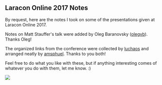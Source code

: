 Laracon Online 2017 Notes
-------------------------

By request, here are the notes I took on some of the presentations given at Laracon
Online 2017.

Notes on Matt Stauffer's talk were added by Oleg Baranovsky ([olegvb](https://github.com/olegvb)). Thanks Oleg!

The organized links from the conference were collected by [luchaos](https://github.com/luchaos) and arranged neatly by [amsphuel](https://github.com/amsphuel). Thanks to you both!

Feel free to do what you like with these, but if anything interesting comes of whatever
you do with them, let me know.  :)

![]({{site.baseurl}}/350x150.png)
